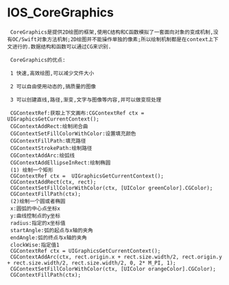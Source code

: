 # IOS_CoreGraphics
     CoreGraphics是提供2D绘图的框架,使用C结构和C函数模拟了一套面向对象的变成机制,没有OC/Swift对象方法机制;2D绘图并不能操作单独的像素;所以绘制机制都是在context上下文进行的.数据结构和函数可以通过CG来识别.
    
     CoreGraphics的优点:
     
     1 快速,高效绘图,可以减少文件大小
     
     2 可以自由使用动态的,搞质量的图像
     
     3 可以创建直线,路径,渐变,文字与图像等内容,并可以做变现处理
     
     CGContextRef:获取上下文画布:CGContextRef ctx =  UIGraphicsGetCurrentContext();
     CGContextAddRect:绘制闭合曲
     CGContextSetFillColorWithColor:设置填充颜色
     CGContextFillPath:填充路径
     CGContextStrokePath:绘制路径
     CGContextAddArc:绘弧线 
     CGContextAddEllipseInRect:绘制椭圆
     (1) 绘制一个矩形 
     CGContextRef ctx =  UIGraphicsGetCurrentContext();
     CGContextAddRect(ctx, rect);
     CGContextSetFillColorWithColor(ctx, [UIColor greenColor].CGColor);
     CGContextFillPath(ctx);
     (2)绘制一个圆或者椭圆
     x:圆弧的中心点坐标x
     y:曲线控制点的y坐标 
     radius:指定的x坐标值
     startAngle:弧的起点与x轴的夹角
     endAngle:弧的终点与x轴的夹角
     clockWise:指定值1
     CGContextRef ctx = UIGraphicsGetCurrentContext();
     CGContextAddArc(ctx, rect.origin.x + rect.size.width/2, rect.origin.y + rect.size.width/2, rect.size.width/2, 0, 2* M_PI, 1);
     CGContextSetFillColorWithColor(ctx, [UIColor orangeColor].CGColor);
     CGContextFillPath(ctx);
      
